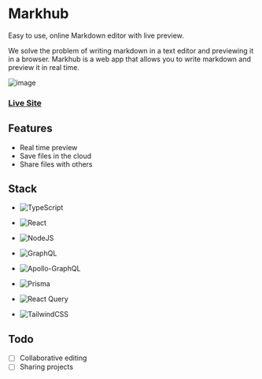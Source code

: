 # Markhub

Easy to use, online Markdown editor with live preview.

We solve the problem of writing markdown in a text editor and previewing it in a browser. Markhub is a web app that allows you to write markdown and preview it in real time.

![image](https://github.com/alimorgaan/Markhub/assets/32411364/2cb78369-b39c-4f20-ba0f-9df0f02f1887)

### [Live Site](https://markhub.vercel.app)


## Features

- Real time preview
- Save files in the cloud
- Share files with others

## Stack

- ![TypeScript](https://img.shields.io/badge/typescript-%23007ACC.svg?style=for-the-badge&logo=typescript&logoColor=white)

- ![React](https://img.shields.io/badge/react-%2320232a.svg?style=for-the-badge&logo=react&logoColor=%2361DAFB)

- ![NodeJS](https://img.shields.io/badge/node.js-6DA55F?style=for-the-badge&logo=node.js&logoColor=white)

- ![GraphQL](https://img.shields.io/badge/-GraphQL-E10098?style=for-the-badge&logo=graphql&logoColor=white)

- ![Apollo-GraphQL](https://img.shields.io/badge/-ApolloGraphQL-311C87?style=for-the-badge&logo=apollo-graphql)

- ![Prisma](https://img.shields.io/badge/Prisma-3982CE?style=for-the-badge&logo=Prisma&logoColor=white)

- ![React Query](https://img.shields.io/badge/-React%20Query-FF4154?style=for-the-badge&logo=react%20query&logoColor=white)

- ![TailwindCSS](https://img.shields.io/badge/tailwindcss-%2338B2AC.svg?style=for-the-badge&logo=tailwind-css&logoColor=white)

## Todo

- [ ] Collaborative editing
- [ ] Sharing projects
